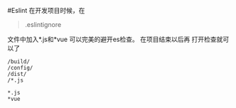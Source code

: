 #Eslint
在开发项目时候，在
>.eslintignore

文件中加入*.js和*vue
可以完美的避开es检查。
在项目结束以后再
打开检查就可以了
```$xslt
/build/
/config/
/dist/
/*.js

*.js
*vue

```
